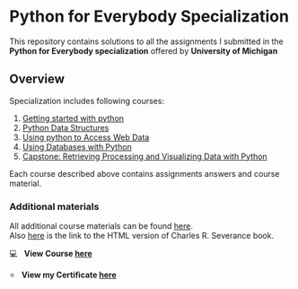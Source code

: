 # Python for Everybody Specialization

This repository contains solutions to all the assignments I submitted in the **Python for Everybody specialization** offered by **University of Michigan**

## Overview

Specialization includes following courses:

1. [Getting started with python](https://github.com/Sumanth-Talluri/Python-for-Everybody-Specialization/tree/master/1.%20Programming%20for%20Everybody%20(Getting%20Started%20with%20Python))
2. [Python Data Structures](https://github.com/Sumanth-Talluri/Python-for-Everybody-Specialization/tree/master/2.%20Python%20Data%20Structures)
3. [Using python to Access Web Data](https://github.com/Sumanth-Talluri/Python-for-Everybody-Specialization/tree/master/3.%20Using%20Python%20to%20Access%20Web%20Data)
4. [Using Databases with Python](https://github.com/Sumanth-Talluri/Python-for-Everybody-Specialization/tree/master/4.%20Using%20Databases%20with%20Python)
5. [Capstone: Retrieving Processing and Visualizing Data with Python](https://github.com/Sumanth-Talluri/Python-for-Everybody-Specialization/tree/master/5.%20Capstone:%20Retrieving%2C%20Processing%2C%20and%20Visualizing%20Data%20with%20Python)

Each course described above contains assignments answers and course material.

### Additional materials

All additional course materials can be found [here](https://www.py4e.com/).  
Also [here](https://www.py4e.com/html3/) is the link to the HTML version of Charles R. Severance book.

:computer: &nbsp; **View Course [here](https://www.coursera.org/specializations/python?)**

:star: &nbsp; **View my Certificate [here](https://coursera.org/share/34b608542122fb46db3629cad073741b)**
